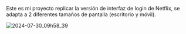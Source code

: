 
Este es mi proyecto replicar la versión de interfaz de login de Netflix, se adapta a 2 diferentes tamaños de pantalla (escritorio y móvil).

![2024-07-30_09h58_39](https://github.com/user-attachments/assets/425350fa-92bb-40eb-9e22-a3a3a21cf686)
